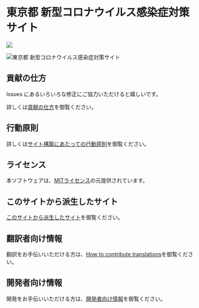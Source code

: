# 東京都 新型コロナウイルス感染症対策サイト

![](https://github.com/tokyo-metropolitan-gov/covid19/workflows/production%20deploy/badge.svg)

![&#x6771;&#x4EAC;&#x90FD; &#x65B0;&#x578B;&#x30B3;&#x30ED;&#x30CA;&#x30A6;&#x30A4;&#x30EB;&#x30B9;&#x611F;&#x67D3;&#x75C7;&#x5BFE;&#x7B56;&#x30B5;&#x30A4;&#x30C8;](https://user-images.githubusercontent.com/1301149/75629392-1d19d900-5c25-11ea-843d-2d4376e3a560.png)

## 貢献の仕方

Issues にあるいろいろな修正にご協力いただけると嬉しいです。

詳しくは[貢献の仕方](contributing/)を御覧ください。

## 行動原則

詳しくは[サイト構築にあたっての行動原則](code_of_conduct.md)を御覧ください。

## ライセンス

本ソフトウェアは、[MITライセンス](https://github.com/1998code/tokyo-stopcovid19/tree/ed1137d9d6ddbf6ca15f5a0c054015de04bbf503/LICENSE.txt)の元提供されています。

## このサイトから派生したサイト

[このサイトから派生したサイト](forked_sites.md)を御覧ください。

## 翻訳者向け情報

翻訳をお手伝いいただける方は、[How to contribute translations](contributing/translation.md)を御覧ください。

## 開発者向け情報

開発をお手伝いいただける方は、[開発者向け情報](contributing/for_developers.md)を御覧ください。

